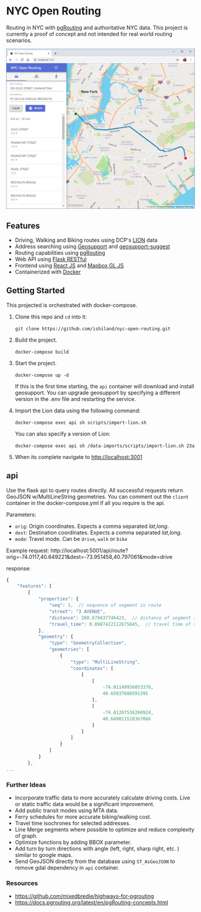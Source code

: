 # NYC Open Routing
Routing in NYC with [pgRouting](https://pgrouting.org/) and authoritative NYC data. This project is currently a proof of concept and not intended for real world routing scenarios.

![image](./screen.png)

## Features
- Driving, Walking and Biking routes using DCP's [LION](https://www1.nyc.gov/site/planning/data-maps/open-data/dwn-lion.page) data
- Address searching using [Geosupport](https://www1.nyc.gov/site/planning/data-maps/open-data/dwn-gde-home.page) and [geosupport-suggest](https://github.com/ishiland/geosupport-suggest) 
- Routing capabilities using [pgRouting](https://pgrouting.org/)
- Web API using [Flask RESTful](https://flask-restful.readthedocs.io/en/latest/)
- Frontend using [React JS](https://reactjs.org/) and [Mapbox GL JS](https://docs.mapbox.com/mapbox-gl-js/api/)
- Containerized with [Docker](https://docs.docker.com/engine/docker-overview/)

## Getting Started

This projected is orchestrated with docker-compose. 

1. Clone this repo and `cd` into it:

    `git clone https://github.com/ishiland/nyc-open-routing.git`
    
2. Build the project.

     `docker-compose build`
      
3. Start the project.
    
    `docker-compose up -d`
    
    If this is the first time starting, the `api` container will download and install geosupport. You can upgrade geosupport by specifying a different version in the .env file and restarting the service.
    
4. Import the Lion data using the following command:

    `docker-compose exec api sh scripts/import-lion.sh`
    
    You can also specify a version of Lion:
    
    `docker-compose exec api sh /data-imports/scripts/import-lion.sh 23a`
    
5. When its complete navigate to [http://localhost:3001](http://localhost:3001)


## api
Use the flask api to query routes directly. All successful requests return GeoJSON w/MultiLineString geometries. You can comment out the `client` container in the docker-compose.yml if all you require is the api. 

Parameters:

- `orig`: Origin coordinates. Expects a comma separated _lat,long_.
- `dest`: Destination coordinates. Expects a comma separated _lat,long_.
- `mode`: Travel mode. Can be `drive`, `walk` or `bike`

Example request:
http://localhost:5001/api/route?orig=-74.0117,40.649221&dest=-73.951458,40.797061&mode=drive

response:
```js
{
    "features": [
        {
            "properties": {
                "seq": 1,  // sequence of segment in route
                "street": "3 AVENUE",
                "distance": 260.679437746423,  // distance of segment in feet
                "travel_time": 0.0987422112675845,  // travel time of segment in minutes 
            },
            "geometry": {
                "type": "GeometryCollection",
                "geometries": [
                    {
                        "type": "MultiLineString",
                        "coordinates": [
                            [
                                [
                                    -74.01149956053376,
                                    40.65037686591395
                                ],
                                [
                                    -74.01207536260924,
                                    40.649811516367066
                                ]
                            ]
                        ]
                    }
                ]
            }
        },
...
```


### Further Ideas

- Incorporate traffic data to more accurately calculate driving costs. Live or static traffic data would be a significant improvement.
- Add public transit modes using MTA data.
- Ferry schedules for more accurate biking/walking cost.
- Travel time isochrones for selected addresses.
- Line Merge segments where possible to optimize and reduce complexity of graph.
- Optimize functions by adding BBOX parameter. 
- Add turn by turn directions with angle (left, right, sharp right, etc. ) similar to google maps. 
- Send GeoJSON directly from the database using `ST_AsGeoJSON` to remove gdal dependency in `api` container.

### Resources
- https://github.com/mixedbredie/highways-for-pgrouting
- https://docs.pgrouting.org/latest/en/pgRouting-concepts.html
